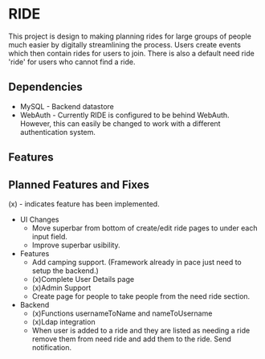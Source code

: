 RIDE
=============

This project is design to making planning rides for large groups of people much 
easier by digitally streamlining the process. Users create events which then 
contain rides for users to join. There is also a default need ride 'ride' for
users who cannot find a ride.

Dependencies
------------
* MySQL - Backend datastore
* WebAuth - Currently RIDE is configured to be behind WebAuth. However, this can 
easily be changed to work with a different authentication system.

Features
------------

Planned Features and Fixes
------------
(x) - indicates feature has been implemented.
* UI Changes
	* Move superbar from bottom of create/edit ride pages to under each input field.
	* Improve superbar usibility.
* Features
	* Add camping support. (Framework already in pace just need to setup the backend.)
	* (x)Complete User Details page 
	* (x)Admin Support
	* Create page for people to take people from the need ride section.
* Backend
	* (x)Functions usernameToName and nameToUsername
	* (x)Ldap integration
	* When user is added to a ride and they are listed as needing a ride remove them from need ride and add them to the ride. Send notification.